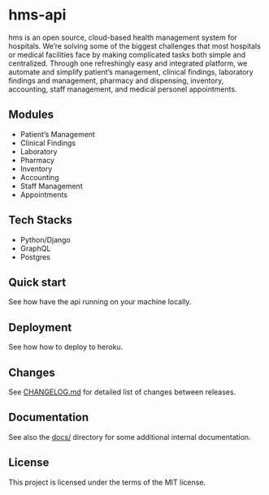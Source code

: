 # hms-api
hms is an open source, cloud-based health management system for hospitals. We’re solving some of the biggest challenges that most hospitals or medical facilities face by making complicated tasks both simple and centralized.
Through one refreshingly easy and integrated platform, we automate and simplify patient’s management, clinical findings, laboratory findings and management, pharmacy and dispensing, inventory, accounting, staff management, and medical personel appointments.

## Modules
- Patient’s Management
- Clinical Findings
- Laboratory
- Pharmacy
- Inventory
- Accounting
- Staff Management
- Appointments

## Tech Stacks
- Python/Django
- GraphQL
- Postgres

## Quick start
See how have the api running on your machine locally.

## Deployment
See how how to deploy to heroku.

## Changes
See [CHANGELOG.md]() for detailed list of changes between releases.

## Documentation
See also the [docs/]() directory for some additional internal documentation.

## License
This project is licensed under the terms of the MIT license.
